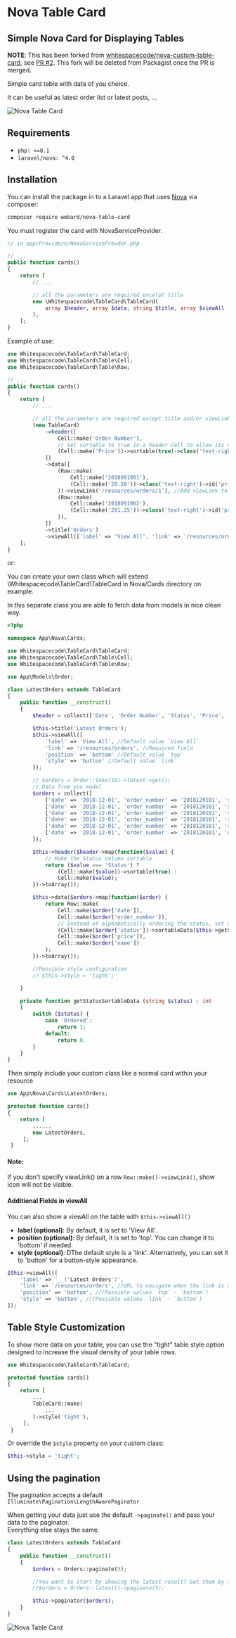 # Nova Table Card

## Simple Nova Card for Displaying Tables

**NOTE**: This has been forked from [whitespacecode/nova-custom-table-card](https://github.com/m-a-k-o/nova-custom-table-card), see [PR #2](https://github.com/whitespacecode/nova-table-card/pull/2). This fork will be deleted from Packagist once the PR is merged.

Simple card table with data of you choice.

It can be useful as latest order list or latest posts, ...

![Nova Table Card](https://github.com/Whitespacecode/nova-table-card/blob/master/example.png)

## Requirements

- `php: >=8.1`
- `laravel/nova: ^4.0`

## Installation

You can install the package in to a Laravel app that uses [Nova](https://nova.laravel.com) via composer:

```bash
composer require webard/nova-table-card
```

You must register the card with NovaServiceProvider.

```php
// in app/Providers/NovaServiceProvder.php

// ...
public function cards()
{
    return [
        // ...

        // all the parameters are required excelpt title
        new \Whitespacecode\TableCard\TableCard(
            array $header, array $data, string $title, array $viewAll
        ),
    ];
}
```

Example of use:

```php
use Whitespacecode\TableCard\TableCard;
use Whitespacecode\TableCard\Table\Cell;
use Whitespacecode\TableCard\Table\Row;

// ...
public function cards()
{
    return [
        // ...

        // all the parameters are required except title and/or viewLink
        (new TableCard)
            ->header([
                Cell::make('Order Number'),
                // Set sortable to true in a header Cell to allow its column's sorting
                (Cell::make('Price'))->sortable(true)->class('text-right'),
            ])
            ->data([
                (Row::make(
                    Cell::make('2018091001'),
                    (Cell::make('20.50'))->class('text-right')->id('price-2')
                ))->viewLink('/resources/orders/1'), //Add viewLink to show clickable eye
                (Row::make(
                    Cell::make('2018091002'),
                    (Cell::make('201.25'))->class('text-right')->id('price-2')
                )),
            ])
            ->title('Orders')
            ->viewAll(['label' => 'View All', 'link' => '/resources/orders']),
    ];
}
```

or:

You can create your own class which will extend \Whitespacecode\TableCard\TableCard in Nova/Cards directory on example.

In this separate class you are able to fetch data from models in nice clean way.

```php
<?php

namespace App\Nova\Cards;

use Whitespacecode\TableCard\TableCard;
use Whitespacecode\TableCard\Table\Cell;
use Whitespacecode\TableCard\Table\Row;

use App\Models\Order;

class LatestOrders extends TableCard
{
    public function __construct()
    {
        $header = collect(['Date', 'Order Number', 'Status', 'Price', 'Name']);

        $this->title('Latest Orders');
        $this->viewAll([
            'label' => 'View All', //Default value `View All`
            'link' => '/resources/orders', //Required field
            'position' => 'bottom' //Default value `top`
            'style' => 'button' //Default value `link`
        ]);

        // $orders = Order::take(10)->latest->get();
        // Data from you model
        $orders = collect([
            ['date' => '2018-12-01', 'order_number' => '2018120101', 'status' => 'Ordered', 'price' => '20.55', 'name' => 'John Doe'],
            ['date' => '2018-12-01', 'order_number' => '2018120101', 'status' => 'Ordered', 'price' => '20.55', 'name' => 'John Doe'],
            ['date' => '2018-12-01', 'order_number' => '2018120101', 'status' => 'Ordered', 'price' => '20.55', 'name' => 'John Doe'],
            ['date' => '2018-12-01', 'order_number' => '2018120101', 'status' => 'Ordered', 'price' => '20.55', 'name' => 'John Doe'],
            ['date' => '2018-12-01', 'order_number' => '2018120101', 'status' => 'Ordered', 'price' => '20.55', 'name' => 'John Doe'],
            ['date' => '2018-12-01', 'order_number' => '2018120101', 'status' => 'Ordered', 'price' => '20.55', 'name' => 'John Doe'],
        ]);

        $this->header($header->map(function($value) {
            // Make the Status column sortable
            return ($value === 'Status') ?
                (Cell::make($value))->sortable(true) :
                Cell::make($value);
        })->toArray());

        $this->data($orders->map(function($order) {
            return Row::make(
                Cell::make($order['date']),
                Cell::make($order['order_number']),
                // Instead of alphabetically ordering the status, set a sortableData value for better representation
                (Cell::make($order['status'])->sortableData($this->getStatusSortableData($order['status']))),
                Cell::make($order['price']),
                Cell::make($order['name'])
            );
        })->toArray());

        //Possible style configuration
        // $this->style = 'tight';

    }

    private function getStatusSortableData (string $status) : int
    {
        switch ($status) {
            case 'Ordered':
                return 1;
            default:
                return 0.
        }
    }
}
```

Then simply include your custom class like a normal card within your resource

```php
use App\Nova\Cards\LatestOrders;

protected function cards()
{
    return [
        ......
        new LatestOrders,
     ];
 }
```

#### Note:

If you don't specify viewLink() on a row `Row::make()->viewLink()`, show icon will not be visible.

#### Additional Fields in viewAll

You can also show a viewAll on the table with `$this->viewAll()`

- **label (optional)**: By default, it is set to 'View All'.
- **position (optional)**: By default, it is set to 'top'. You can change it to 'bottom' if needed.
- **style (optional)**: DThe default style is a 'link'. Alternatively, you can set it to 'button' for a button-style appearance.

```php
$this->viewAll([
    'label' => '__('Latest Orders')',
    'link' => '/resources/orders', //URL to navigate when the link is clicked
    'position' => 'bottom', //(Possible values `top` - `bottom`)
    'style' => 'button', //(Possible values `link` - `button`)
]);
```

## Table Style Customization

To show more data on your table, you can use the "tight" table style option designed to increase the visual density of your table rows.

```php
use Whitespacecode\TableCard\TableCard;

protected function cards()
{
    return [
        ...
        TableCard::make(
            ...
        )->style('tight'),
     ];
 }
```

Or override the `$style` property on your custom class:

```php
$this->style = 'tight';
```

## Using the pagination

The pagination accepts a default `Illuminate\Pagination\LengthAwarePaginator`

When getting your data just use the default `->paginate()` and pass your data to the paginator.<br>
Everything else stays the same.

```php
class LatestOrders extends TableCard
{
    public function __construct()
    {
        $orders = Orders::paginate(5);

        //You want to start by showing the latest result? Get them by latest
        //$orders = Orders::latest()->paginate(5);

        $this->paginator($orders);
    }
}
```

![Nova Table Card](https://github.com/Whitespacecode/nova-table-card/blob/master/examplePaginate.png)
